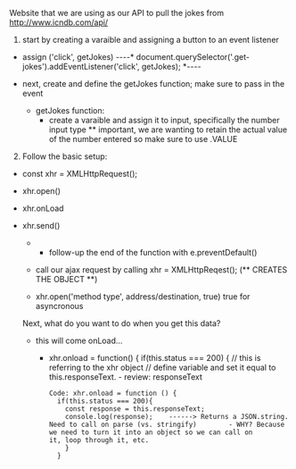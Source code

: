 
Website that we are using as our API to pull the jokes from
http://www.icndb.com/api/


1. start by creating a varaible and assigning a button to an event listener
- assign ('click', getJokes)
  ----*  document.querySelector('.get-jokes').addEventListener('click', getJokes);  *----

- next, create and define the getJokes function; make sure to pass in the event
  - getJokes function:
    - create a varaible and assign it to input, specifically the number input type
    ** important, we are wanting to retain the actual value of the number entered so make sure to use .VALUE
        

2. Follow the basic setup:
  - const xhr = XMLHttpRequest();
  - xhr.open()
  - xhr.onLoad
  - xhr.send()
    - - follow-up the end of the function with e.preventDefault()


    * call our ajax request by calling xhr = XMLHttpReqest(); (** CREATES THE OBJECT **)

    * xhr.open('method type', address/destination, true) true for asyncronous

    Next, what do you want to do when you get this data?
      - this will come onLoad... 
        - xhr.onload = function() {
            if(this.status === 200) { // this is referring to the xhr object
              // define variable and set it equal to this.responseText.
                  - review: responseText
              
              Code: xhr.onload = function () {
                if(this.status === 200){
                  const response = this.responseText;
                  console.log(response);    ------> Returns a JSON.string. Need to call on parse (vs. stringify)        - WHY? Because we need to turn it into an object so we can call on                     it, loop through it, etc.
                  }
                }   

        